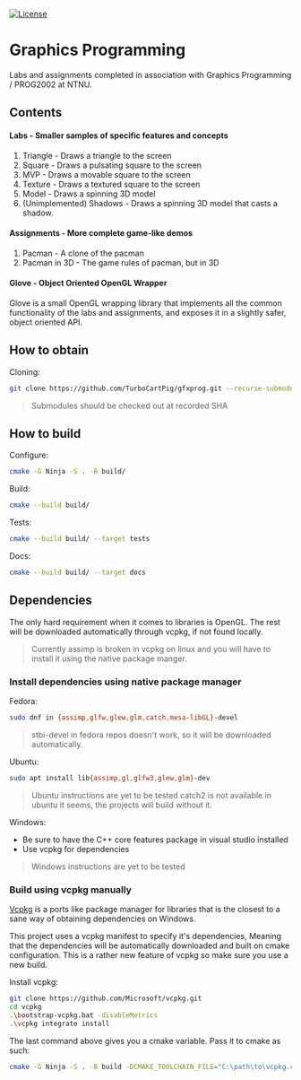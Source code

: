 [![License](https://img.shields.io/badge/license-MIT-blue.svg)](https://opensource.org/licenses/MIT)

# Graphics Programming

Labs and assignments completed in association with Graphics Programming / PROG2002 at NTNU.

## Contents

#### Labs - Smaller samples of specific features and concepts
  1. Triangle - Draws a triangle to the screen
  2. Square - Draws a pulsating square to the screen
  3. MVP - Draws a movable square to the screen
  4. Texture - Draws a textured square to the screen
  5. Model - Draws a spinning 3D model
  6. (Unimplemented) Shadows - Draws a spinning 3D model that casts a shadow.

#### Assignments - More complete game-like demos
  1. Pacman - A clone of the pacman
  2. Pacman in 3D - The game rules of pacman, but in 3D

#### Glove - Object Oriented OpenGL Wrapper

Glove is a small OpenGL wrapping library that implements all the common functionality of the labs and assignments, and exposes it in a slightly safer, object oriented API.

## How to obtain

Cloning:
```bash
git clone https://github.com/TurboCartPig/gfxprog.git --recurse-submodules
```
> Submodules should be checked out at recorded SHA

## How to build

Configure:
```bash
cmake -G Ninja -S . -B build/
```

Build:
```bash
cmake --build build/
```

Tests:
```bash
cmake --build build/ --target tests
```

Docs:
```bash
cmake --build build/ --target docs
```

## Dependencies

The only hard requirement when it comes to libraries is OpenGL. The rest will be downloaded automatically through vcpkg, if not found locally.

> Currently assimp is broken in vcpkg on linux and you will have to install it using the native package manger.

### Install dependencies using native package manager

Fedora:
```bash
sudo dnf in {assimp,glfw,glew,glm,catch,mesa-libGL}-devel
```
> stbi-devel in fedora repos doesn't work, so it will be downloaded automatically.

Ubuntu:
```bash
sudo apt install lib{assimp,gl,glfw3,glew,glm}-dev
```
> Ubuntu instructions are yet to be tested
> catch2 is not available in ubuntu it seems, the projects will build without it.

Windows:
- Be sure to have the C++ core features package in visual studio installed
- Use vcpkg for dependencies
> Windows instructions are yet to be tested

### Build using vcpkg manually

[Vcpkg](https://github.com/Microsoft/vcpkg) is a ports like package manager for libraries that is the closest to a sane way of obtaining dependencies on Windows.

This project uses a vcpkg manifest to specify it's dependencies, Meaning that the dependencies will be automatically downloaded and built on cmake configuration. This is a rather new feature of vcpkg so make sure you use a new build.

Install vcpkg:
```bash
git clone https://github.com/Microsoft/vcpkg.git
cd vcpkg
.\bootstrap-vcpkg.bat -disableMetrics
.\vcpkg integrate install
```

The last command above gives you a cmake variable. Pass it to cmake as such:
```bash
cmake -G Ninja -S . -B build -DCMAKE_TOOLCHAIN_FILE="C:\path\to\vcpkg.cmake"
```

